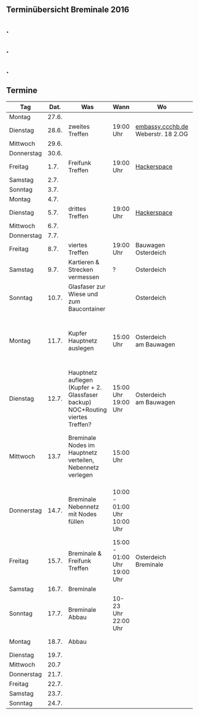 ## Terminübersicht Breminale 2016 
## .  ##
## .  ##
## .  ##

## Termine

|  Tag |  Dat. |  Was |  Wann | Wo | Wer | Erledigt |
|---|---|---|---|---|---|:---:|
| Montag | 27.6. |   |   |   |   | **x** |
| Dienstag | 28.6. | zweites Treffen | 19:00 Uhr | <a href="http://www.openstreetmap.org/?mlat=53.072123&mlon=8.821818&zoom=18#map=18/53.07212/8.82182" target="_blank">embassy.ccchb.de</a> Weberstr. 18 2.OG | Alle| **x** |
| Mittwoch  | 29.6. |   |   |   |   | **x** |
| Donnerstag  | 30.6.  |   |   |   |   | **x** |
| Freitag  | 1.7. | Freifunk Treffen  | 19:00 Uhr | <a href="https://www.hackerspace-bremen.de/" target="_blank">Hackerspace</a> | Alle | **x** |
| Samstag  | 2.7. |   |   |   |   | **x** |
| Sonntag  | 3.7. |   |   |   |   | **x** |
| Montag | 4.7. |   |   |   |   | **x** |
| Dienstag | 5.7. | drittes Treffen| 19:00 Uhr | <a href="https://www.hackerspace-bremen.de/" target="_blank">Hackerspace</a> | Alle | **x** |
| Mittwoch  | 6.7.  |   |   |   |   | **x** |
| Donnerstag  | 7.7.  |   |   |   |   | **x** |
| Freitag  | 8.7.  |  viertes Treffen | 19:00 Uhr  |  Bauwagen Osterdeich | Alle | **x** |
| Samstag  | 9.7.  | Kartieren & Strecken vermessen | ? | Osterdeich | Alle & geno | **x** |
| Sonntag  | 10.7.  | Glasfaser zur Wiese und zum Baucontainer |   | Osterdeich | oliver, jens, l3akage, chrische | **x** |
| Montag | 11.7. | Kupfer Hauptnetz auslegen | 15:00 Uhr  | Osterdeich</br> am Bauwagen | Alle & oliver, geno, jens nachmittags, frank 17h, l3akage, chrische, morpheus | **x** |
| Dienstag | 12.7. | Hauptnetz auflegen (Kupfer + 2. Glassfaser backup) NOC+Routing  viertes Treffen?  | 15:00 Uhr</br>19:00 Uhr  | Osterdeich</br> am Bauwagen |Alle & oliver, geno, jens nachmittags, frank 17h, l3akage, chrische, morpheus | **x** |
| Mittwoch  | 13.7 |  Breminale</br>Nodes im Hauptnetz verteilen, Nebennetz verlegen | 15:00 Uhr |   | Alle & oliver, geno, jens nachmittags, frank 17h, l3akage, chrische, morpheus | **x** |
| Donnerstag  | 14.7.  | Breminale</br>Nebennetz mit Nodes füllen  | 10:00 - 01:00 Uhr</br>10:00 Uhr |   | Alle & oliver, geno, jens nachmittags, frank 17h, l3akage, chrische, morpheus | **x** |
| Freitag  | 15.7.  | Breminale & </br>Freifunk Treffen| 15:00 - 01:00 Uhr</br>19:00 Uhr  | Osterdeich</br>Breminale  | Alle </br>Alle </br>Grillen & Chillen | **x** |
| Samstag  | 16.7.  | Breminale |   |   |   | - |
| Sonntag  | 17.7.  | Breminale </br>Abbau | 10-23 Uhr </br>22:00 Uhr  |   | Osterdeich</br>Bauwagen | - |
| Montag | 18.7. | Abbau |   |   |Osterdeich</br>Bauwagen | - |
| Dienstag | 19.7. |   |   |   |   | - |
| Mittwoch  | 20.7 |   |   |   |   | - |
| Donnerstag  | 21.7.  |   |   |   |   | - |
| Freitag  | 22.7.  |   |   |   |   | - |
| Samstag  | 23.7.  |   |   |   |   | - |
| Sonntag  | 24.7.  |   |   |   |   | - |

